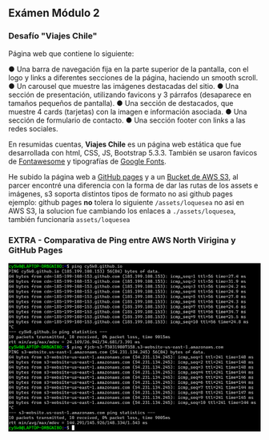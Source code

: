 ## Exámen Módulo 2
### Desafío "Viajes Chile"

Página web que contiene lo siguiente:

● Una barra de navegación fija en la parte superior de la pantalla, con el logo y links a diferentes secciones de la página, haciendo un smooth scroll.
● Un carousel que muestre las imágenes destacadas del sitio.
● Una sección de presentación, utilizando favicons y 3 párrafos (desaparece en tamaños pequeños de pantalla).
● Una sección de destacados, que muestre 4 cards (tarjetas) con la imagen e información asociada.
● Una sección de formulario de contacto.
● Una sección footer con links a las redes sociales.

En resumidas cuentas, **Viajes Chile** es un página web estática que fue desarrollada con html, CSS, JS, Bootstrap 5.3.3. También se usaron favicos de [Fontawesome](https://fontawesome.com/) y tipografías de [Google Fonts](https://fonts.google.com/).

He subido la página web a [GitHub pages](https://cy5k0.github.io/ViajesChile/) y a un [Bucket de AWS S3](http://fjcb-s3-730319807358.s3-website-us-east-1.amazonaws.com/), al parcer encontré una diferencia con la forma de dar las rutas de los assets e imágenes, s3 soporta distintos tipos de formato no asi github pages ejemplo: github pages **no** tolera lo siguiente `/assets/loquesea` no asi en AWS S3, la solucion fue cambiando los enlaces a `./assets/loquesea`, también funcionaría `assets/loquesea` 

### EXTRA - Comparativa de Ping entre AWS North Virigina y GitHub Pages

![](assets/img/comparativa.png)